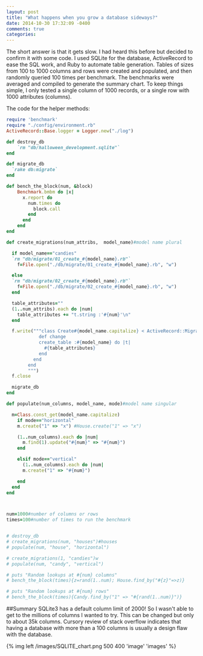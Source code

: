 ```yaml
---
layout: post
title: "What happens when you grow a database sideways?"
date: 2014-10-30 17:32:09 -0400
comments: true
categories: 
---
```


The short answer is that it gets slow. I had heard this before but decided to confirm it with some code. I used SQLite for the database, ActiveRecord to ease the SQL work, and Ruby to automate table generation. Tables of sizes from 100 to 1000 columns and rows were created and populated, and then randomly queried 100 times per benchmark. The benchmarks were averaged and compiled to generate the summary chart.  To keep things simple, I only tested a single column of 1000 records, or a single row with 1000 attributes (columns). 

The code for the helper methods:

```ruby
require 'benchmark'
require "./config/environment.rb"
ActiveRecord::Base.logger = Logger.new("./log")

def destroy_db
    `rm "db/halloween_development.sqlite"`
end

def migrate_db
  `rake db:migrate`
end

def bench_the_block(num, &block)
    Benchmark.bmbm do |x|
      x.report do
        num.times do 
          block.call
        end
      end
    end
end

def create_migrations(num_attribs,  model_name)#model name plural

  if model_name=="candies"
  `rm "db/migrate/01_create_#{model_name}.rb"`
    f=File.open("./db/migrate/01_create_#{model_name}.rb", "w")

  else
  `rm "db/migrate/02_create_#{model_name}.rb"`
    f=File.open("./db/migrate/02_create_#{model_name}.rb", "w")
  end

  table_attributes=""
  (1..num_attribs).each do |num|
    table_attributes += "t.string :'#{num}'\n"
  end

  f.write("""class Create#{model_name.capitalize} < ActiveRecord::Migration
            def change
            create_table :#{model_name} do |t|
              #{table_attributes}
            end
          end
        end
        """)
  f.close

  migrate_db
end

def populate(num_columns, model_name, mode)#model name singular

  m=Class.const_get(model_name.capitalize)
    if mode=="horizontal"
    m.create("1" => "x") #House.create("1" => "x")

    (1..num_columns).each do |num|
      m.find(1).update("#{num}" => "#{num}")
    end

    elsif mode=="vertical"
      (1..num_columns).each do |num|
      m.create("1" => "#{num}")

    end
  end
end



num=1000#number of columns or rows
times=100#number of times to run the benchmark


# destroy_db
# create_migrations(num, "houses")#houses
# populate(num, "house", "horizontal")

# create_migrations(1, "candies")w
# populate(num, "candy", "vertical")

# puts "Random lookups at #{num} columns"
# bench_the_block(times){z=rand(1..num); House.find_by("#{z}"=>z)}

# puts "Random lookups at #{num} rows"
# bench_the_block(times){Candy.find_by("1" => "#{rand(1..num)}")}
```

##Summary
SQLite3 has a default column limit of 2000! So I wasn't able to get to the millions of columns I wanted to try. This can be changed but only to about 35k columns. Cursory review of stack overflow indicates that having a database with more than a 100 columns is usually a design flaw with the database. 

{% img left /images/SQLITE_chart.png 500 400 'image' 'images' %}



